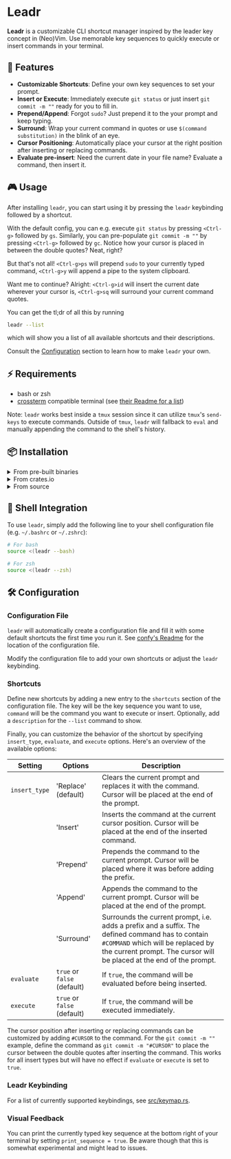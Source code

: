 # Leadr

**Leadr** is a customizable CLI shortcut manager inspired by the leader key concept in (Neo)Vim.
Use memorable key sequences to quickly execute or insert commands in your terminal.

## 💪 Features

- **Customizable Shortcuts**: Define your own key sequences to set your prompt.
- **Insert or Execute**: Immediately execute `git status` or just insert `git commit -m ""` ready for you to fill in.
- **Prepend/Append**: Forgot `sudo`? Just prepend it to the your prompt and keep typing.
- **Surround**: Wrap your current command in quotes or use `$(command substitution)` in the blink of an eye.
- **Cursor Positioning**: Automatically place your cursor at the right position after inserting or replacing commands.
- **Evaluate pre-insert**: Need the current date in your file name? Evaluate a command, then insert it.

## 🎮 Usage

After installing `leadr`, you can start using it by pressing the `leadr` keybinding followed by a shortcut.

With the default config, you can e.g. execute `git status` by pressing `<Ctrl-g>` followed by `gs`.
Similarly, you can pre-populate `git commit -m ""` by pressing `<Ctrl-g>` followed by `gc`.
Notice how your cursor is placed in between the double quotes? Neat, right?

But that's not all!
`<Ctrl-g>ps` will prepend `sudo` to your currently typed command, `<Ctrl-g>y` will append a pipe to the system clipboard.

Want me to continue?
Alright: `<Ctrl-g>id` will insert the current date wherever your cursor is, `<Ctrl-g>sq` will surround your current command quotes.

You can get the tl;dr of all this by running
```bash
leadr --list
```
which will show you a list of all available shortcuts and their descriptions.

Consult the [Configuration](#-configuration) section to learn how to make `leadr` your own.

## ⚡️ Requirements

- bash or zsh
- [crossterm](https://docs.rs/crossterm/latest/crossterm/index.html) compatible terminal (see [their Readme for a list](https://github.com/crossterm-rs/crossterm?tab=readme-ov-file#tested-terminals))

Note: `leadr` works best inside a `tmux` session since it can utilize `tmux`'s `send-keys` to execute commands.
Outside of `tmux`, `leadr` will fallback to `eval` and manually appending the command to the shell's history.

## 📦 Installation

<details>
<summary>From pre-built binaries</summary>

You can download pre-built binaries from the [releases page](https://github.com/ll-nick/leadr/releases/latest).
Just copy the binary to a directory in your `PATH`, e.g. using the following command:
```bash
curl -L https://github.com/ll-nick/leadr/releases/latest/download/leadr -o ~/.local/bin/leadr
chmod +x ~/.local/bin/leadr
```

</details>

<details>
<summary>From crates.io</summary>

You can install `leadr` using cargo:
```bash
cargo install leadr
```
This will install the latest version of `leadr` from [crates.io](https://crates.io/crates/leadr).

</details>

<details>
<summary>From source</summary>

You can build `leadr` from source using cargo:

```bash
git clone https://github.com/ll-nick/leadr.git
cd leadr
cargo install --path .
```

</details>

## 🐚 Shell Integration

To use `leadr`, simply add the following line to your shell configuration file (e.g. `~/.bashrc` or `~/.zshrc`):

```bash
# For bash
source <(leadr --bash)
```

```zsh
# For zsh
source <(leadr --zsh)
```

## 🛠️ Configuration

### Configuration File

`leadr` will automatically create a configuration file and fill it with some default shortcuts the first time you run it.
See [confy's Readme](https://github.com/rust-cli/confy?tab=readme-ov-file#config-file-location) for the location of the configuration file.

Modify the configuration file to add your own shortcuts or adjust the `leadr` keybinding.

### Shortcuts

Define new shortcuts by adding a new entry to the `shortcuts` section of the configuration file.
The key will be the key sequence you want to use, `command` will be the command you want to execute or insert.
Optionally, add a `description` for the `--list` command to show.

Finally, you can customize the behavior of the shortcut by specifying `insert_type`, `evaluate`, and `execute` options.
Here's an overview of the available options:

| Setting | Options | Description |
| ------- | ------- | ----------- |
| `insert_type` | 'Replace' (default) | Clears the current prompt and replaces it with the command. Cursor will be placed at the end of the prompt. |
|               | 'Insert' | Inserts the command at the current cursor position. Cursor will be placed at the end of the inserted command. |
|               | 'Prepend' | Prepends the command to the current prompt. Cursor will be placed where it was before adding the prefix. |
|               | 'Append' | Appends the command to the current prompt. Cursor will be placed at the end of the prompt. |
|               | 'Surround' | Surrounds the current prompt, i.e. adds a prefix and a suffix. The defined command has to contain `#COMMAND` which will be replaced by the current prompt. The cursor will be placed at the end of the prompt. |
| `evaluate` | `true` or `false` (default) | If `true`, the command will be evaluated before being inserted. |
| `execute` | `true` or `false` (default) | If `true`, the command will be executed immediately. |

The cursor position after inserting or replacing commands can be customized by adding `#CURSOR` to the command.
For the `git commit -m ""` example, define the command as `git commit -m "#CURSOR"` to place the cursor between the double quotes after inserting the command.
This works for all insert types but will have no effect if `evaluate` or `execute` is set to `true`.

### Leadr Keybinding

For a list of currently supported keybindings, see [src/keymap.rs](src/keymap.rs).

### Visual Feedback

You can print the currently typed key sequence at the bottom right of your terminal by setting `print_sequence = true`.
Be aware though that this is somewhat experimental and might lead to issues.
